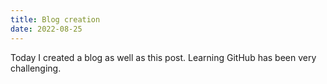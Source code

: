 ```yaml
---
title: Blog creation
date: 2022-08-25
---
```

Today I created a blog as well as this post.  Learning GitHub has been very challenging.
